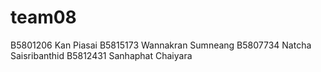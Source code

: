 # team08
B5801206 Kan Piasai
B5815173 Wannakran Sumneang
B5807734 Natcha Saisribanthid
B5812431 Sanhaphat Chaiyara